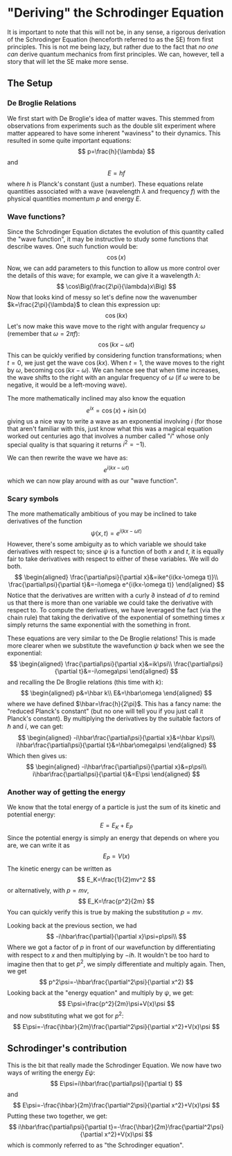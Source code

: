 # "Deriving" the Schrodinger Equation

It is important to note that this will not be, in any sense, a rigorous derivation of the Schrodinger Equation (henceforth referred to as the SE) from first principles. This is not me being lazy, but rather due to the fact that _no one can_ derive quantum mechanics from first principles. We can, however, tell a story that will let the SE make more sense.

## The Setup

### De Broglie Relations

We first start with De Broglie's idea of matter waves. This stemmed from observations from experiments such as the double slit experiment where matter appeared to have some inherent "waviness" to their dynamics. This resulted in some quite important equations:
$$
p=\frac{h}{\lambda}
$$
and
$$
E=hf
$$
where $h$ is Planck's constant (just a number). These equations relate quantities associated with a wave (wavelength $\lambda$ and frequency $f$) with the physical quantities momentum $p$ and energy $E$.

### Wave functions?

Since the Schrodinger Equation dictates the evolution of this quantity called the "wave function", it may be instructive to study some functions that describe waves. One such function would be:
$$
\cos(x)
$$
Now, we can add parameters to this function to allow us more control over the details of this wave; for example, we can give it a wavelength $\lambda$:
$$
\cos\Big(\frac{2\pi}{\lambda}x\Big)
$$
Now that looks kind of messy so let's define now the wavenumber $k=\frac{2\pi}{\lambda}$ to clean this expression up:
$$
\cos(kx)
$$
Let's now make this wave move to the right with angular frequency $\omega$ (remember that $\omega=2\pi f$):
$$
\cos(kx-\omega t)
$$
This can be quickly verified by considering function transformations; when $t=0$, we just get the wave $\cos(kx)$. When $t=1$, the wave moves to the right by $\omega$, becoming $\cos(kx-\omega)$. We can hence see that when time increases, the wave shifts to the right with an angular frequency of $\omega$ (if $\omega$ were to be negative, it would be a left-moving wave).

The more mathematically inclined may also know the equation
$$
e^{ix}=\cos(x)+i\sin(x)
$$
giving us a nice way to write a wave as an exponential involving $i$ (for those that aren't familiar with this, just know what this was a magical equation worked out centuries ago that involves a number called "$i$" whose only special quality is that squaring it returns $i^2=-1$).

We can then rewrite the wave we have as:
$$
e^{i(kx-\omega t)}
$$
which we can now play around with as our "wave function".

### Scary symbols

The more mathematically ambitious of you may be inclined to take derivatives of the function
$$
\psi(x,t)=e^{i(kx-\omega t)}
$$
However, there's some ambiguity as to which variable we should take derivatives with respect to; since $\psi$ is a function of both $x$ and $t$, it is equally fair to take derivatives with respect to either of these variables. We will do both.
$$
\begin{aligned}
\frac{\partial\psi}{\partial x}&=ike^{i(kx-\omega t)}\\
\frac{\partial\psi}{\partial t}&=-i\omega e^{i(kx-\omega t)}
\end{aligned}
$$
Notice that the derivatives are written with a curly $\partial$ instead of $d$ to remind us that there is more than one variable we could take the derivative with respect to. To compute the derivatives, we have leveraged the fact (via the chain rule) that taking the derivative of the exponential of something times $x$ simply returns the same exponential with the something in front.

These equations are very similar to the De Broglie relations! This is made more clearer when we substitute the wavefunction $\psi$ back when we see the exponential:
$$
\begin{aligned}
\frac{\partial\psi}{\partial x}&=ik\psi\\
\frac{\partial\psi}{\partial t}&=-i\omega\psi
\end{aligned}
$$
and recalling the De Broglie relations (this time with $k$):
$$
\begin{aligned}
p&=\hbar k\\
E&=\hbar\omega
\end{aligned}
$$
where we have defined $\hbar=\frac{h}{2\pi}$. This has a fancy name: the "reduced Planck's constant" (but no one will tell you if you just call it Planck's constant). By multiplying the derivatives by the suitable factors of $\hbar$ and $i$, we can get:
$$
\begin{aligned}
-i\hbar\frac{\partial\psi}{\partial x}&=\hbar k\psi\\
i\hbar\frac{\partial\psi}{\partial t}&=\hbar\omega\psi
\end{aligned}
$$
Which then gives us:
$$
\begin{aligned}
-i\hbar\frac{\partial\psi}{\partial x}&=p\psi\\
i\hbar\frac{\partial\psi}{\partial t}&=E\psi
\end{aligned}
$$

### Another way of getting the energy

We know that the total energy of a particle is just the sum of its kinetic and potential energy:
$$
E=E_K+E_P
$$
Since the potential energy is simply an energy that depends on where you are, we can write it as
$$
E_P=V(x)
$$
The kinetic energy can be written as
$$
E_K=\frac{1}{2}mv^2
$$
or alternatively, with $p=mv$,
$$
E_K=\frac{p^2}{2m}
$$
You can quickly verify this is true by making the substitution $p=mv$.

Looking back at the previous section, we had
$$
-i\hbar\frac{\partial}{\partial x}\psi=p\psi\\
$$
Where we got a factor of $p$ in front of our wavefunction by differentiating with respect to $x$ and then multiplying by $-i\hbar$. It wouldn't be too hard to imagine then that to get $p^2$, we simply differentiate and multiply again. Then, we get
$$
p^2\psi=-\hbar\frac{\partial^2\psi}{\partial x^2}
$$
Looking back at the "energy equation" and multiply by $\psi$, we get:
$$
E\psi=\frac{p^2}{2m}\psi+V(x)\psi
$$
and now substituting what we got for $p^2$:
$$
E\psi=-\frac{\hbar}{2m}\frac{\partial^2\psi}{\partial x^2}+V(x)\psi
$$

## Schrodinger's contribution

This is the bit that really made the Schrodinger Equation. We now have two ways of writing the energy $E\psi$:
$$
E\psi=i\hbar\frac{\partial\psi}{\partial t}
$$
and
$$
E\psi=-\frac{\hbar}{2m}\frac{\partial^2\psi}{\partial x^2}+V(x)\psi
$$
Putting these two together, we get:
$$
i\hbar\frac{\partial\psi}{\partial t}=-\frac{\hbar}{2m}\frac{\partial^2\psi}{\partial x^2}+V(x)\psi
$$
which is commonly referred to as "the Schrodinger equation".